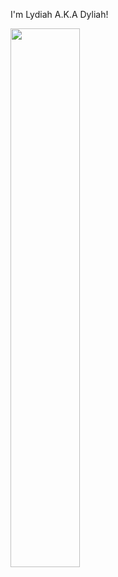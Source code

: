 I'm Lydiah A.K.A Dyliah!




<img align="left" width="47%" src="https://github-readme-stats.vercel.app/api/top-langs/?username=LydiahKamuyu&layout=compact&theme=radical" />

